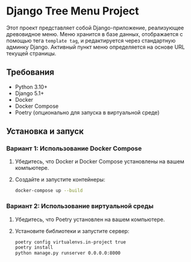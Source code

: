# Django Tree Menu Project

Этот проект представляет собой Django-приложение, реализующее древовидное меню. Меню хранится в базе данных, отображается с помощью тега `template tag`, и редактируется через стандартную админку Django. Активный пункт меню определяется на основе URL текущей страницы.

## Требования

- Python 3.10+
- Django 5.1+
- Docker
- Docker Compose
- Poetry (опционально для запуска в виртуальной среде)

## Установка и запуск

### Вариант 1: Использование Docker Compose

1. Убедитесь, что Docker и Docker Compose установлены на вашем компьютере.

2. Создайте и запустите контейнеры:

   ```bash
   docker-compose up --build
   ```

### Вариант 2: Использование виртуальной среды

1. Убедитесь, что Poetry установлен на вашем компьютере.

2. Установите библиотеки и запустите сервер:

   ```bash
   poetry config virtualenvs.in-project true
   poetry install
   python manage.py runserver 0.0.0.0:8000
   ```
